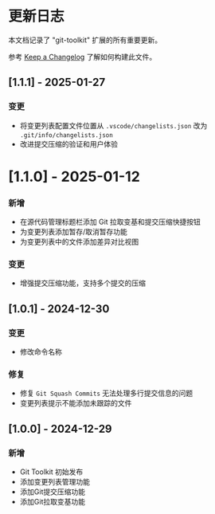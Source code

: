 # 更新日志

本文档记录了 "git-toolkit" 扩展的所有重要更新。

参考 [Keep a Changelog](http://keepachangelog.com/) 了解如何构建此文件。

## [1.1.1] - 2025-01-27
### 变更
- 将变更列表配置文件位置从 `.vscode/changelists.json` 改为 `.git/info/changelists.json`
- 改进提交压缩的验证和用户体验

# [1.1.0] - 2025-01-12
### 新增
- 在源代码管理标题栏添加 Git 拉取变基和提交压缩快捷按钮
- 为变更列表添加暂存/取消暂存功能
- 为变更列表中的文件添加差异对比视图

### 变更
- 增强提交压缩功能，支持多个提交的压缩

## [1.0.1] - 2024-12-30
### 变更
- 修改命令名称

### 修复
- 修复 `Git Squash Commits` 无法处理多行提交信息的问题
- 变更列表提示不能添加未跟踪的文件

## [1.0.0] - 2024-12-29
### 新增
- Git Toolkit 初始发布
- 添加变更列表管理功能
- 添加Git提交压缩功能
- 添加Git拉取变基功能